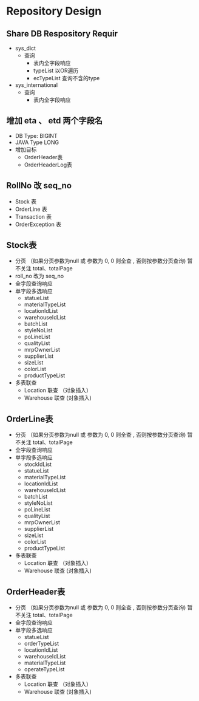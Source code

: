 # Repository Design
## Share DB Respository Requir
* sys_dict
    * 查询
        * 表内全字段响应
        * typeList 以OR遍历
        * ecTypeList 查询不含的type
* sys_international
    * 查询
        * 表内全字段响应
        
## 增加 eta 、 etd 两个字段名
* DB Type: BIGINT
* JAVA Type LONG
* 增加目标
    * OrderHeader表
    * OrderHeaderLog表

## RollNo 改 seq_no
* Stock 表
* OrderLine 表
* Transaction 表
* OrderException 表

## Stock表
* 分页 （如果分页参数为null 或  参数为 0, 0 则全查 ,  否则按参数分页查询) 暂不关注 total、totalPage
* roll_no 改为 seq_no
* 全字段查询响应
* 单字段多选响应
    * statueList
    * materialTypeList
    * locationIdList
    * warehouseIdList
    * batchList
    * styleNoList
    * poLineList
    * qualityList
    * mrpOwnerList
    * supplierList
    * sizeList
    * colorList
    * productTypeList
* 多表联查
    * Location 联查 （对象插入）
    * Warehouse 联查 (对象插入)
## OrderLine表
* 分页 （如果分页参数为null 或  参数为 0, 0 则全查 ,  否则按参数分页查询) 暂不关注 total、totalPage
* 全字段查询响应
* 单字段多选响应
    * stockIdList
    * statueList
    * materialTypeList
    * locationIdList
    * warehouseIdList
    * batchList
    * styleNoList
    * poLineList
    * qualityList
    * mrpOwnerList
    * supplierList
    * sizeList
    * colorList
    * productTypeList
* 多表联查
    * Location 联查 （对象插入）
    * Warehouse 联查 (对象插入)
## OrderHeader表
* 分页 （如果分页参数为null 或  参数为 0, 0 则全查 ,  否则按参数分页查询) 暂不关注 total、totalPage
* 全字段查询响应
* 单字段多选响应
    * statueList
    * orderTypeList
    * locationIdList
    * warehouseIdList
    * materialTypeList
    * operateTypeList
* 多表联查
    * Location 联查 （对象插入）
    * Warehouse 联查 (对象插入)
